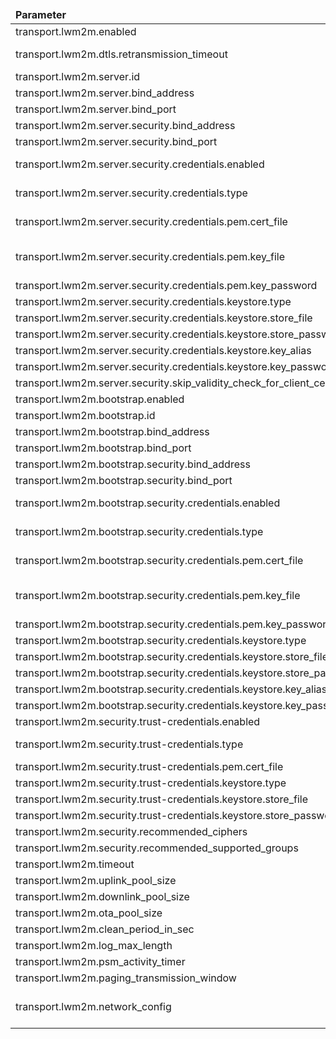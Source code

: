 <table>
  <thead>
      <tr>
          <td style="width: 25%"><b>Parameter</b></td><td style="width: 30%"><b>Environment Variable</b></td><td style="width: 15%"><b>Default Value</b></td><td style="width: 30%"><b>Description</b></td>
      </tr>
  </thead>
  <tbody>
      <tr>
          <td>transport.lwm2m.enabled</td>
          <td>LWM2M_ENABLED</td>
          <td>true</td>
          <td>Enable/disable lvm2m transport protocol.</td>
      </tr>
      <tr>
          <td>transport.lwm2m.dtls.retransmission_timeout</td>
          <td>LWM2M_DTLS_RETRANSMISSION_TIMEOUT_MS</td>
          <td>9000</td>
          <td>RFC7925_RETRANSMISSION_TIMEOUT_IN_MILLISECONDS = 9000</td>
      </tr>
      <tr>
          <td>transport.lwm2m.server.id</td>
          <td>LWM2M_SERVER_ID</td>
          <td>123</td>
          <td></td>
      </tr>
      <tr>
          <td>transport.lwm2m.server.bind_address</td>
          <td>LWM2M_BIND_ADDRESS</td>
          <td>0.0.0.0</td>
          <td></td>
      </tr>
      <tr>
          <td>transport.lwm2m.server.bind_port</td>
          <td>LWM2M_BIND_PORT</td>
          <td>5685</td>
          <td></td>
      </tr>
      <tr>
          <td>transport.lwm2m.server.security.bind_address</td>
          <td>LWM2M_SECURITY_BIND_ADDRESS</td>
          <td>0.0.0.0</td>
          <td></td>
      </tr>
      <tr>
          <td>transport.lwm2m.server.security.bind_port</td>
          <td>LWM2M_SECURITY_BIND_PORT</td>
          <td>5686</td>
          <td></td>
      </tr>
      <tr>
          <td>transport.lwm2m.server.security.credentials.enabled</td>
          <td>LWM2M_SERVER_CREDENTIALS_ENABLED</td>
          <td>false</td>
          <td>Whether to enable LWM2M server X509 Certificate/RPK support</td>
      </tr>
      <tr>
          <td>transport.lwm2m.server.security.credentials.type</td>
          <td>LWM2M_SERVER_CREDENTIALS_TYPE</td>
          <td>PEM</td>
          <td>Server credentials type (PEM - pem certificate file; KEYSTORE - java keystore)</td>
      </tr>
      <tr>
          <td>transport.lwm2m.server.security.credentials.pem.cert_file</td>
          <td>LWM2M_SERVER_PEM_CERT</td>
          <td>lwm2mserver.pem</td>
          <td>Path to the server certificate file (holds server certificate or certificate chain, may include server private key)</td>
      </tr>
      <tr>
          <td>transport.lwm2m.server.security.credentials.pem.key_file</td>
          <td>LWM2M_SERVER_PEM_KEY</td>
          <td>lwm2mserver_key.pem</td>
          <td>Path to the server certificate private key file. Optional by default. Required if the private key is not present in server certificate file;</td>
      </tr>
      <tr>
          <td>transport.lwm2m.server.security.credentials.pem.key_password</td>
          <td>LWM2M_SERVER_PEM_KEY_PASSWORD</td>
          <td>server_key_password</td>
          <td>Server certificate private key password (optional)</td>
      </tr>
      <tr>
          <td>transport.lwm2m.server.security.credentials.keystore.type</td>
          <td>LWM2M_SERVER_KEY_STORE_TYPE</td>
          <td>JKS</td>
          <td>Type of the key store (JKS or PKCS12)</td>
      </tr>
      <tr>
          <td>transport.lwm2m.server.security.credentials.keystore.store_file</td>
          <td>LWM2M_SERVER_KEY_STORE</td>
          <td>lwm2mserver.jks</td>
          <td>Path to the key store that holds the SSL certificate</td>
      </tr>
      <tr>
          <td>transport.lwm2m.server.security.credentials.keystore.store_password</td>
          <td>LWM2M_SERVER_KEY_STORE_PASSWORD</td>
          <td>server_ks_password</td>
          <td>Password used to access the key store</td>
      </tr>
      <tr>
          <td>transport.lwm2m.server.security.credentials.keystore.key_alias</td>
          <td>LWM2M_SERVER_KEY_ALIAS</td>
          <td>server</td>
          <td>Key alias</td>
      </tr>
      <tr>
          <td>transport.lwm2m.server.security.credentials.keystore.key_password</td>
          <td>LWM2M_SERVER_KEY_PASSWORD</td>
          <td>server_ks_password</td>
          <td>Password used to access the key</td>
      </tr>
      <tr>
          <td>transport.lwm2m.server.security.skip_validity_check_for_client_cert</td>
          <td>TB_LWM2M_SERVER_SECURITY_SKIP_VALIDITY_CHECK_FOR_CLIENT_CERT</td>
          <td>false</td>
          <td>Only Certificate_x509:</td>
      </tr>
      <tr>
          <td>transport.lwm2m.bootstrap.enabled</td>
          <td>LWM2M_ENABLED_BS</td>
          <td>true</td>
          <td></td>
      </tr>
      <tr>
          <td>transport.lwm2m.bootstrap.id</td>
          <td>LWM2M_SERVER_ID_BS</td>
          <td>111</td>
          <td></td>
      </tr>
      <tr>
          <td>transport.lwm2m.bootstrap.bind_address</td>
          <td>LWM2M_BS_BIND_ADDRESS</td>
          <td>0.0.0.0</td>
          <td></td>
      </tr>
      <tr>
          <td>transport.lwm2m.bootstrap.bind_port</td>
          <td>LWM2M_BS_BIND_PORT</td>
          <td>5687</td>
          <td></td>
      </tr>
      <tr>
          <td>transport.lwm2m.bootstrap.security.bind_address</td>
          <td>LWM2M_BS_SECURITY_BIND_ADDRESS</td>
          <td>0.0.0.0</td>
          <td></td>
      </tr>
      <tr>
          <td>transport.lwm2m.bootstrap.security.bind_port</td>
          <td>LWM2M_BS_SECURITY_BIND_PORT</td>
          <td>5688</td>
          <td></td>
      </tr>
      <tr>
          <td>transport.lwm2m.bootstrap.security.credentials.enabled</td>
          <td>LWM2M_BS_CREDENTIALS_ENABLED</td>
          <td>false</td>
          <td>Whether to enable LWM2M bootstrap server X509 Certificate/RPK support</td>
      </tr>
      <tr>
          <td>transport.lwm2m.bootstrap.security.credentials.type</td>
          <td>LWM2M_BS_CREDENTIALS_TYPE</td>
          <td>PEM</td>
          <td>Server credentials type (PEM - pem certificate file; KEYSTORE - java keystore)</td>
      </tr>
      <tr>
          <td>transport.lwm2m.bootstrap.security.credentials.pem.cert_file</td>
          <td>LWM2M_BS_PEM_CERT</td>
          <td>lwm2mserver.pem</td>
          <td>Path to the server certificate file (holds server certificate or certificate chain, may include server private key)</td>
      </tr>
      <tr>
          <td>transport.lwm2m.bootstrap.security.credentials.pem.key_file</td>
          <td>LWM2M_BS_PEM_KEY</td>
          <td>lwm2mserver_key.pem</td>
          <td>Path to the server certificate private key file. Optional by default. Required if the private key is not present in server certificate file;</td>
      </tr>
      <tr>
          <td>transport.lwm2m.bootstrap.security.credentials.pem.key_password</td>
          <td>LWM2M_BS_PEM_KEY_PASSWORD</td>
          <td>server_key_password</td>
          <td>Server certificate private key password (optional)</td>
      </tr>
      <tr>
          <td>transport.lwm2m.bootstrap.security.credentials.keystore.type</td>
          <td>LWM2M_BS_KEY_STORE_TYPE</td>
          <td>JKS</td>
          <td>Type of the key store (JKS or PKCS12)</td>
      </tr>
      <tr>
          <td>transport.lwm2m.bootstrap.security.credentials.keystore.store_file</td>
          <td>LWM2M_BS_KEY_STORE</td>
          <td>lwm2mserver.jks</td>
          <td>Path to the key store that holds the SSL certificate</td>
      </tr>
      <tr>
          <td>transport.lwm2m.bootstrap.security.credentials.keystore.store_password</td>
          <td>LWM2M_BS_KEY_STORE_PASSWORD</td>
          <td>server_ks_password</td>
          <td>Password used to access the key store</td>
      </tr>
      <tr>
          <td>transport.lwm2m.bootstrap.security.credentials.keystore.key_alias</td>
          <td>LWM2M_BS_KEY_ALIAS</td>
          <td>bootstrap</td>
          <td>Key alias</td>
      </tr>
      <tr>
          <td>transport.lwm2m.bootstrap.security.credentials.keystore.key_password</td>
          <td>LWM2M_BS_KEY_PASSWORD</td>
          <td>server_ks_password</td>
          <td>Password used to access the key</td>
      </tr>
      <tr>
          <td>transport.lwm2m.security.trust-credentials.enabled</td>
          <td>LWM2M_TRUST_CREDENTIALS_ENABLED</td>
          <td>false</td>
          <td>Whether to load X509 trust certificates</td>
      </tr>
      <tr>
          <td>transport.lwm2m.security.trust-credentials.type</td>
          <td>LWM2M_TRUST_CREDENTIALS_TYPE</td>
          <td>PEM</td>
          <td>Trust certificates store type (PEM - pem certificates file; KEYSTORE - java keystore)</td>
      </tr>
      <tr>
          <td>transport.lwm2m.security.trust-credentials.pem.cert_file</td>
          <td>LWM2M_TRUST_PEM_CERT</td>
          <td>lwm2mtruststorechain.pem</td>
          <td>Path to the certificates file (holds trust certificates)</td>
      </tr>
      <tr>
          <td>transport.lwm2m.security.trust-credentials.keystore.type</td>
          <td>LWM2M_TRUST_KEY_STORE_TYPE</td>
          <td>JKS</td>
          <td>Type of the key store (JKS or PKCS12)</td>
      </tr>
      <tr>
          <td>transport.lwm2m.security.trust-credentials.keystore.store_file</td>
          <td>LWM2M_TRUST_KEY_STORE</td>
          <td>lwm2mtruststorechain.jks</td>
          <td>Path to the key store that holds the X509 certificates</td>
      </tr>
      <tr>
          <td>transport.lwm2m.security.trust-credentials.keystore.store_password</td>
          <td>LWM2M_TRUST_KEY_STORE_PASSWORD</td>
          <td>server_ks_password</td>
          <td>Password used to access the key store</td>
      </tr>
      <tr>
          <td>transport.lwm2m.security.recommended_ciphers</td>
          <td>LWM2M_RECOMMENDED_CIPHERS</td>
          <td>false</td>
          <td></td>
      </tr>
      <tr>
          <td>transport.lwm2m.security.recommended_supported_groups</td>
          <td>LWM2M_RECOMMENDED_SUPPORTED_GROUPS</td>
          <td>true</td>
          <td></td>
      </tr>
      <tr>
          <td>transport.lwm2m.timeout</td>
          <td>LWM2M_TIMEOUT</td>
          <td>120000</td>
          <td></td>
      </tr>
      <tr>
          <td>transport.lwm2m.uplink_pool_size</td>
          <td>LWM2M_UPLINK_POOL_SIZE</td>
          <td>10</td>
          <td></td>
      </tr>
      <tr>
          <td>transport.lwm2m.downlink_pool_size</td>
          <td>LWM2M_DOWNLINK_POOL_SIZE</td>
          <td>10</td>
          <td></td>
      </tr>
      <tr>
          <td>transport.lwm2m.ota_pool_size</td>
          <td>LWM2M_OTA_POOL_SIZE</td>
          <td>10</td>
          <td></td>
      </tr>
      <tr>
          <td>transport.lwm2m.clean_period_in_sec</td>
          <td>LWM2M_CLEAN_PERIOD_IN_SEC</td>
          <td>2</td>
          <td></td>
      </tr>
      <tr>
          <td>transport.lwm2m.log_max_length</td>
          <td>LWM2M_LOG_MAX_LENGTH</td>
          <td>1024</td>
          <td></td>
      </tr>
      <tr>
          <td>transport.lwm2m.psm_activity_timer</td>
          <td>LWM2M_PSM_ACTIVITY_TIMER</td>
          <td>10000</td>
          <td></td>
      </tr>
      <tr>
          <td>transport.lwm2m.paging_transmission_window</td>
          <td>LWM2M_PAGING_TRANSMISSION_WINDOW</td>
          <td>10000</td>
          <td></td>
      </tr>
      <tr>
          <td>transport.lwm2m.network_config</td>
          <td></td>
          <td></td>
          <td>In this section you can specify custom parameters for LwM2M network configuration and expose the env variables to configure outside</td>
      </tr>
  </tbody>
</table>
